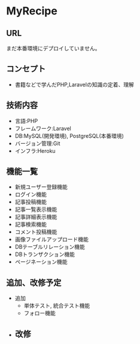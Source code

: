 # MyRecipe

## URL

まだ本番環境にデプロイしていません。

## コンセプト

- 書籍などで学んだPHP,Laravelの知識の定着、理解

## 技術内容

- 言語:PHP
- フレームワーク:Laravel
- DB:MySQL(開発環境), PostgreSQL(本番環境)
- バージョン管理:Git
- インフラ:Heroku

## 機能一覧
- 新規ユーザー登録機能
- ログイン機能
- 記事投稿機能
- 記事一覧表示機能
- 記事詳細表示機能
- 記事検索機能
- コメント投稿機能
- 画像ファイルアップロード機能
- DBテーブルリレーション機能
- DBトランザクション機能
- ページネーション機能

## 追加、改修予定
- 追加
    - 単体テスト, 統合テスト機能
    - フォロー機能
- 改修
    - 




